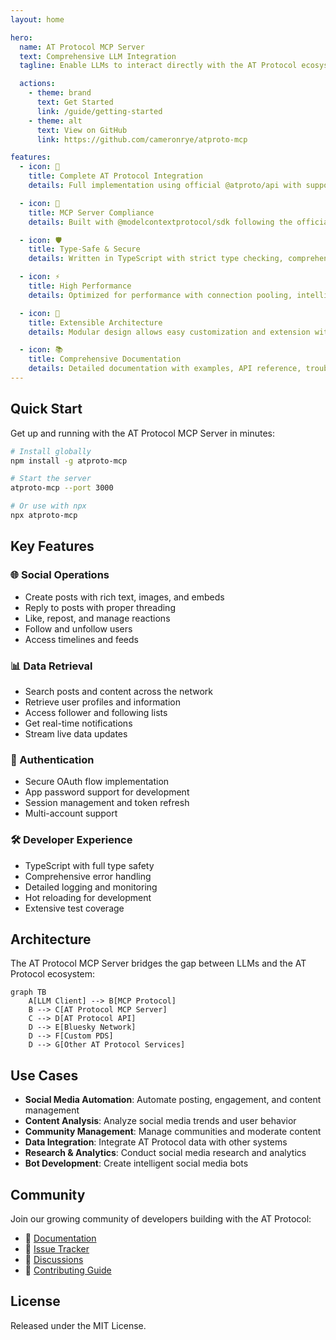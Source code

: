 ```yaml
---
layout: home

hero:
  name: AT Protocol MCP Server
  text: Comprehensive LLM Integration
  tagline: Enable LLMs to interact directly with the AT Protocol ecosystem through a powerful Model Context Protocol server

  actions:
    - theme: brand
      text: Get Started
      link: /guide/getting-started
    - theme: alt
      text: View on GitHub
      link: https://github.com/cameronrye/atproto-mcp

features:
  - icon: 🚀
    title: Complete AT Protocol Integration
    details: Full implementation using official @atproto/api with support for all major AT Protocol operations including posts, follows, likes, and real-time data streams.

  - icon: 🔧
    title: MCP Server Compliance
    details: Built with @modelcontextprotocol/sdk following the official MCP specification, ensuring compatibility with all MCP-compatible LLM clients.

  - icon: 🛡️
    title: Type-Safe & Secure
    details: Written in TypeScript with strict type checking, comprehensive input validation, and secure authentication flows for production use.

  - icon: ⚡
    title: High Performance
    details: Optimized for performance with connection pooling, intelligent caching, rate limiting, and efficient data processing pipelines.

  - icon: 🔌
    title: Extensible Architecture
    details: Modular design allows easy customization and extension with custom tools, resources, and prompts for specific use cases.

  - icon: 📚
    title: Comprehensive Documentation
    details: Detailed documentation with examples, API reference, troubleshooting guides, and best practices for integration.
---
```


## Quick Start

Get up and running with the AT Protocol MCP Server in minutes:

```bash
# Install globally
npm install -g atproto-mcp

# Start the server
atproto-mcp --port 3000

# Or use with npx
npx atproto-mcp
```

## Key Features

### 🌐 Social Operations
- Create posts with rich text, images, and embeds
- Reply to posts with proper threading
- Like, repost, and manage reactions
- Follow and unfollow users
- Access timelines and feeds

### 📊 Data Retrieval
- Search posts and content across the network
- Retrieve user profiles and information
- Access follower and following lists
- Get real-time notifications
- Stream live data updates

### 🔐 Authentication
- Secure OAuth flow implementation
- App password support for development
- Session management and token refresh
- Multi-account support

### 🛠️ Developer Experience
- TypeScript with full type safety
- Comprehensive error handling
- Detailed logging and monitoring
- Hot reloading for development
- Extensive test coverage

## Architecture

The AT Protocol MCP Server bridges the gap between LLMs and the AT Protocol ecosystem:

```mermaid
graph TB
    A[LLM Client] --> B[MCP Protocol]
    B --> C[AT Protocol MCP Server]
    C --> D[AT Protocol API]
    D --> E[Bluesky Network]
    D --> F[Custom PDS]
    D --> G[Other AT Protocol Services]
```

## Use Cases

- **Social Media Automation**: Automate posting, engagement, and content management
- **Content Analysis**: Analyze social media trends and user behavior
- **Community Management**: Manage communities and moderate content
- **Data Integration**: Integrate AT Protocol data with other systems
- **Research & Analytics**: Conduct social media research and analytics
- **Bot Development**: Create intelligent social media bots

## Community

Join our growing community of developers building with the AT Protocol:

- 📖 [Documentation](https://cameronrye.github.io/atproto-mcp)
- 🐛 [Issue Tracker](https://github.com/cameronrye/atproto-mcp/issues)
- 💬 [Discussions](https://github.com/cameronrye/atproto-mcp/discussions)
- 🤝 [Contributing Guide](https://github.com/cameronrye/atproto-mcp/blob/main/CONTRIBUTING.md)

## License

Released under the MIT License.
